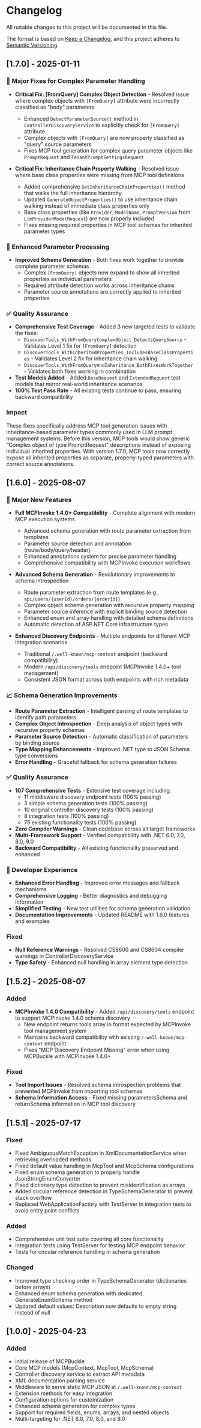 # Changelog

All notable changes to this project will be documented in this file.

The format is based on [Keep a Changelog](https://keepachangelog.com/en/1.0.0/),
and this project adheres to [Semantic Versioning](https://semver.org/spec/v2.0.0.html).

## [1.7.0] - 2025-01-11

### 🚀 Major Fixes for Complex Parameter Handling

- **Critical Fix: [FromQuery] Complex Object Detection** - Resolved issue where complex objects with `[FromQuery]` attribute were incorrectly classified as "body" parameters
  - Enhanced `DetectParameterSource()` method in `ControllerDiscoveryService` to explicitly check for `[FromQuery]` attribute
  - Complex objects with `[FromQuery]` are now properly classified as "query" source parameters
  - Fixes MCP tool generation for complex query parameter objects like `PromptRequest` and `TenantPromptSettingsRequest`

- **Critical Fix: Inheritance Chain Property Walking** - Resolved issue where base class properties were missing from MCP tool definitions
  - Added comprehensive `GetInheritanceChainProperties()` method that walks the full inheritance hierarchy
  - Updated `GenerateObjectProperties()` to use inheritance chain walking instead of immediate class properties only
  - Base class properties (like `Provider`, `ModelName`, `PromptVersion` from `LlmProviderModelRequest`) are now properly included
  - Fixes missing required properties in MCP tool schemas for inherited parameter types

### 🔧 Enhanced Parameter Processing

- **Improved Schema Generation** - Both fixes work together to provide complete parameter schemas
  - Complex `[FromQuery]` objects now expand to show all inherited properties as individual parameters
  - Required attribute detection works across inheritance chains
  - Parameter source annotations are correctly applied to inherited properties

### ✅ Quality Assurance

- **Comprehensive Test Coverage** - Added 3 new targeted tests to validate the fixes:
  - `DiscoverTools_WithFromQueryComplexObject_DetectsQuerySource` - Validates Level 1 fix for `[FromQuery]` detection
  - `DiscoverTools_WithInheritedProperties_IncludesBaseClassProperties` - Validates Level 2 fix for inheritance chain walking
  - `DiscoverTools_WithFromQueryAndInheritance_BothFixesWorkTogether` - Validates both fixes working in combination
- **Test Models Added** - Added `BaseRequest` and `ExtendedRequest` test models that mirror real-world inheritance scenarios
- **100% Test Pass Rate** - All existing tests continue to pass, ensuring backward compatibility

### Impact

These fixes specifically address MCP tool generation issues with inheritance-based parameter types commonly used in LLM prompt management systems. Before this version, MCP tools would show generic "Complex object of type PromptRequest" descriptions instead of exposing individual inherited properties. With version 1.7.0, MCP tools now correctly expose all inherited properties as separate, properly-typed parameters with correct source annotations.

## [1.6.0] - 2025-08-07

### 🚀 Major New Features
- **Full MCPInvoke 1.4.0+ Compatibility** - Complete alignment with modern MCP execution systems
  - Advanced schema generation with route parameter extraction from templates
  - Parameter source detection and annotation (route/body/query/header)
  - Enhanced annotations system for precise parameter handling
  - Comprehensive compatibility with MCPInvoke execution workflows

- **Advanced Schema Generation** - Revolutionary improvements to schema introspection
  - Route parameter extraction from route templates (e.g., `api/users/{userId}/orders/{orderId}`)
  - Complex object schema generation with recursive property mapping
  - Parameter source inference with explicit binding source detection
  - Enhanced enum and array handling with detailed schema definitions
  - Automatic detection of ASP.NET Core infrastructure types

- **Enhanced Discovery Endpoints** - Multiple endpoints for different MCP integration scenarios
  - Traditional `/.well-known/mcp-context` endpoint (backward compatibility)
  - Modern `/api/discovery/tools` endpoint (MCPInvoke 1.4.0+ tool management)
  - Consistent JSON format across both endpoints with rich metadata

### 📈 Schema Generation Improvements
- **Route Parameter Extraction** - Intelligent parsing of route templates to identify path parameters
- **Complex Object Introspection** - Deep analysis of object types with recursive property schemas
- **Parameter Source Detection** - Automatic classification of parameters by binding source
- **Type Mapping Enhancements** - Improved .NET type to JSON Schema type conversions
- **Error Handling** - Graceful fallback for schema generation failures

### ✅ Quality Assurance
- **107 Comprehensive Tests** - Extensive test coverage including:
  - 11 middleware discovery endpoint tests (100% passing)
  - 3 simple schema generation tests (100% passing)  
  - 10 original controller discovery tests (100% passing)
  - 8 integration tests (100% passing)
  - 75 existing functionality tests (100% passing)
- **Zero Compiler Warnings** - Clean codebase across all target frameworks
- **Multi-Framework Support** - Verified compatibility with .NET 6.0, 7.0, 8.0, 9.0
- **Backward Compatibility** - All existing functionality preserved and enhanced

### 🔧 Developer Experience
- **Enhanced Error Handling** - Improved error messages and fallback mechanisms
- **Comprehensive Logging** - Better diagnostics and debugging information
- **Simplified Testing** - New test utilities for schema generation validation
- **Documentation Improvements** - Updated README with 1.6.0 features and examples

### Fixed
- **Null Reference Warnings** - Resolved CS8600 and CS8604 compiler warnings in ControllerDiscoveryService
- **Type Safety** - Enhanced null handling in array element type detection

## [1.5.2] - 2025-08-07

### Added
- **MCPInvoke 1.4.0 Compatibility** - Added `/api/discovery/tools` endpoint to support MCPInvoke 1.4.0 schema discovery
  - New endpoint returns tools array in format expected by MCPInvoke tool management system
  - Maintains backward compatibility with existing `/.well-known/mcp-context` endpoint
  - Fixes "MCP Discovery Endpoint Missing" error when using MCPBuckle with MCPInvoke 1.4.0+

### Fixed
- **Tool Import Issues** - Resolved schema introspection problems that prevented MCPInvoke from importing tool schemas
- **Schema Information Access** - Fixed missing parametersSchema and returnSchema information in MCP tool discovery

## [1.5.1] - 2025-07-17

### Fixed
- Fixed AmbiguousMatchException in XmlDocumentationService when retrieving overloaded methods
- Fixed default value handling in McpTool and McpSchema configurations
- Fixed enum schema generation to properly handle JsonStringEnumConverter
- Fixed dictionary type detection to prevent misidentification as arrays
- Added circular reference detection in TypeSchemaGenerator to prevent stack overflow
- Replaced WebApplicationFactory with TestServer in integration tests to avoid entry point conflicts

### Added
- Comprehensive unit test suite covering all core functionality
- Integration tests using TestServer for testing MCP endpoint behavior
- Tests for circular reference handling in schema generation

### Changed
- Improved type checking order in TypeSchemaGenerator (dictionaries before arrays)
- Enhanced enum schema generation with dedicated GenerateEnumSchema method
- Updated default values: Description now defaults to empty string instead of null

## [1.0.0] - 2025-04-23

### Added
- Initial release of MCPBuckle
- Core MCP models (McpContext, McpTool, McpSchema)
- Controller discovery service to extract API metadata
- XML documentation parsing service
- Middleware to serve static MCP JSON at `/.well-known/mcp-context`
- Extension methods for easy integration
- Configuration options for customization
- Enhanced schema generation for complex types
- Support for required fields, enums, arrays, and nested objects
- Multi-targeting for .NET 6.0, 7.0, 8.0, and 9.0